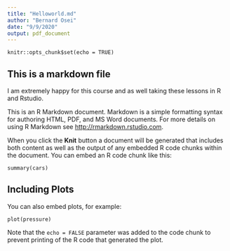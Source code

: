 ```yaml
---
title: "Helloworld.md"
author: "Bernard Osei"
date: "9/9/2020"
output: pdf_document
---
```


```{r setup, include=FALSE}
knitr::opts_chunk$set(echo = TRUE)
```

## This is a markdown file
I am extremely happy for this course and as well taking these lessons in R and Rstudio.

This is an R Markdown document. Markdown is a simple formatting syntax for authoring HTML, PDF, and MS Word documents. For more details on using R Markdown see <http://rmarkdown.rstudio.com>.

When you click the **Knit** button a document will be generated that includes both content as well as the output of any embedded R code chunks within the document. You can embed an R code chunk like this:

```{r cars}
summary(cars)
```

## Including Plots

You can also embed plots, for example:

```{r pressure, echo=FALSE}
plot(pressure)
```

Note that the `echo = FALSE` parameter was added to the code chunk to prevent printing of the R code that generated the plot.
